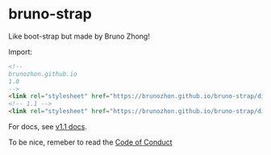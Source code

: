 # bruno-strap

Like boot-strap but made by Bruno Zhong!

Import:

```html
<!--
brunozhon.github.io
1.0
-->
<link rel="stylesheet" href="https://brunozhon.github.io/bruno-strap/dist/1.0/bruno-strap.css" />
<!-- 1.1 -->
<link rel="stylesheet" href="https://brunozhon.github.io/bruno-strap/dist/bruno-strap.css" />
```

For docs, see [v1.1 docs](/bruno-strap/docs/1.1/).

To be nice, remeber to read the [Code of Conduct](/bruno-strap/coc/)

